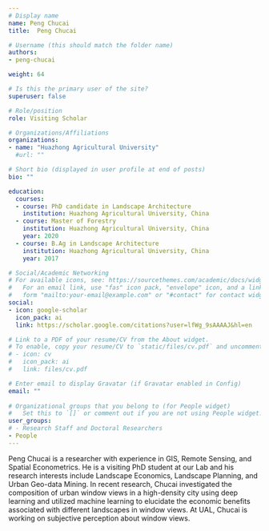 ```yaml
---
# Display name
name: Peng Chucai
title:  Peng Chucai

# Username (this should match the folder name)
authors:
- peng-chucai

weight: 64

# Is this the primary user of the site?
superuser: false

# Role/position
role: Visiting Scholar

# Organizations/Affiliations
organizations:
- name: "Huazhong Agricultural University"
  #url: ""

# Short bio (displayed in user profile at end of posts)
bio: ""

education:
  courses:
  - course: PhD candidate in Landscape Architecture
    institution: Huazhong Agricultural University, China
  - course: Master of Forestry
    institution: Huazhong Agricultural University, China
    year: 2020
  - course: B.Ag in Landscape Architecture
    institution: Huazhong Agricultural University, China
    year: 2017

# Social/Academic Networking
# For available icons, see: https://sourcethemes.com/academic/docs/widgets/#icons
#   For an email link, use "fas" icon pack, "envelope" icon, and a link in the
#   form "mailto:your-email@example.com" or "#contact" for contact widget.
social:
- icon: google-scholar
  icon_pack: ai
  link: https://scholar.google.com/citations?user=lfWg_9sAAAAJ&hl=en

# Link to a PDF of your resume/CV from the About widget.
# To enable, copy your resume/CV to `static/files/cv.pdf` and uncomment the lines below.  
# - icon: cv
#   icon_pack: ai
#   link: files/cv.pdf

# Enter email to display Gravatar (if Gravatar enabled in Config)
email: ""
  
# Organizational groups that you belong to (for People widget)
#   Set this to `[]` or comment out if you are not using People widget.  
user_groups:
# - Research Staff and Doctoral Researchers
- People
---
```


Peng Chucai is a researcher with experience in GIS, Remote Sensing, and Spatial Econometrics.
He is a visiting PhD student at our Lab and his research interests include Landscape Economics, Landscape Planning, and Urban Geo-data Mining.
In recent research, Chucai investigated the composition of urban window views in a high-density city using deep learning and utilized machine learning to elucidate the economic benefits associated with different landscapes in window views.
At UAL, Chucai is working on subjective perception about window views.
